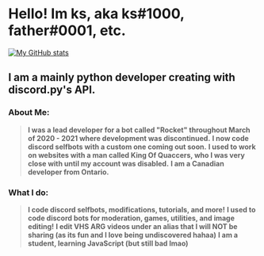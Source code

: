 # Hello! Im ks, aka ks#1000, father#0001, etc.
[![My GitHub stats](https://github-readme-stats.vercel.app/api?username=ksIsCute)](https://github.com/anuraghazra/github-readme-stats)
## I am a mainly python developer creating with discord.py's API.
### About Me:
> **I was a lead developer for a bot called "Rocket" throughout March of 2020 - 2021 where development was discontinued.**
> **I now code discord selfbots with a custom one coming out soon.**
> **I used to work on websites with a man called King Of Quaccers, who I was very close with until my account was disabled.**
> **I am a Canadian developer from Ontario.**
### What I do:
> **I code discord selfbots, modifications, tutorials, and more!**
> **I used to code discord bots for moderation, games, utilities, and image editing!**
> **I edit VHS ARG videos under an alias that I will NOT be sharing (as its fun and I love being undiscovered hahaa)**
> **I am a student, learning JavaScript (but still bad lmao)**
